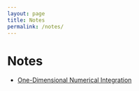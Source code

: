 ```yaml
---
layout: page
title: Notes
permalink: /notes/
---
```


# Notes

* [One-Dimensional Numerical Integration](./1d-numerical_integrals.html)
